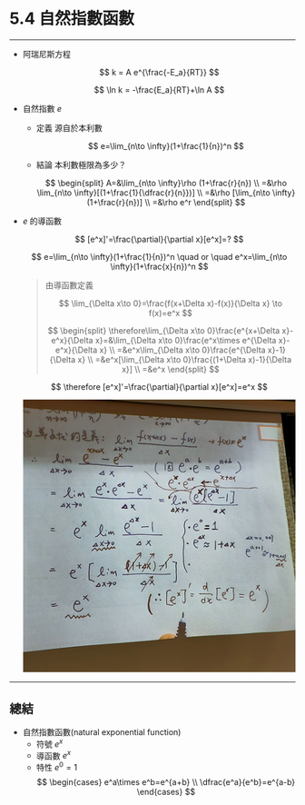 # 5.4 自然指數函數

---

* 阿瑞尼斯方程

  $$ k = A e^{\frac{-E_a}{RT}} $$

  $$ \ln k = -\frac{E_a}{RT}+\ln A $$

* 自然指數 $e$
  * 定義
    源自於本利數

    $$ e=\lim_{n\to \infty}(1+\frac{1}{n})^n $$

  * 結論
    本利數極限為多少？

    $$
    \begin{split}
        A=&\lim_{n\to \infty}\rho (1+\frac{r}{n}) \\
        =&\rho \lim_{n\to \infty}[(1+\frac{1}{\dfrac{r}{n}})] \\
        =&\rho [\lim_{n\to \infty}(1+\frac{r}{n})] \\
        =&\rho e^r
    \end{split}
    $$

* $e$ 的導函數

  $$ [e^x]'=\frac{\partial}{\partial x}[e^x]=? $$

  $$ e=\lim_{n\to \infty}(1+\frac{1}{n})^n \quad or \quad e^x=\lim_{n\to \infty}(1+\frac{x}{n})^n $$

  > 由導函數定義
  >
  > $$ \lim_{\Delta x\to 0}=\frac{f(x+\Delta x)-f(x)}{\Delta x} \to f(x)=e^x $$
  >
  > $$
  > \begin{split}
  > \therefore\lim_{\Delta x\to 0}\frac{e^{x+\Delta x}-e^x}{\Delta x}=&\lim_{\Delta x\to 0}\frac{e^x\times e^{\Delta x}-e^x}{\Delta x} \\
    > =&e^x\lim_{\Delta x\to 0}\frac{e^{\Delta x}-1}{\Delta x} \\
    > =&e^x[\lim_{\Delta x\to 0}\frac{(1+\Delta x)-1}{\Delta x}] \\
    > =&e^x
  > \end{split}
  > $$

  $$
  \therefore [e^x]'=\frac{\partial}{\partial x}[e^x]=e^x
  $$

  ![待補](Pictrue/IMG20221129105809.jpg)

---

## 總結

* 自然指數函數(natural exponential function)
  * 符號 $e^x$
  * 導函數 $e^x$
  * 特性 $e^0=1$
    $$
    \begin{cases}
      e^a\times e^b=e^{a+b} \\
      \dfrac{e^a}{e^b}=e^{a-b}
    \end{cases}
    $$

